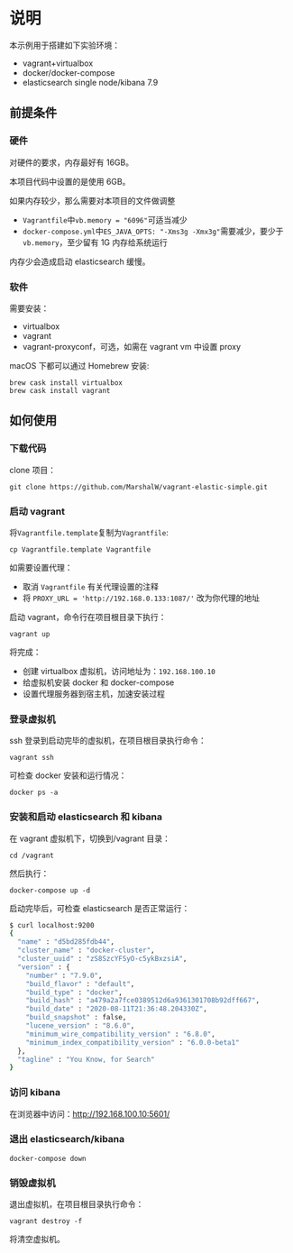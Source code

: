 # 说明

本示例用于搭建如下实验环境：

- vagrant+virtualbox
- docker/docker-compose
- elasticsearch single node/kibana 7.9

## 前提条件

### 硬件

对硬件的要求，内存最好有 16GB。

本项目代码中设置的是使用 6GB。

如果内存较少，那么需要对本项目的文件做调整

- `Vagrantfile`中`vb.memory = "6096"`可适当减少
- `docker-compose.yml`中`ES_JAVA_OPTS: "-Xms3g -Xmx3g"`需要减少，要少于`vb.memory`，至少留有 1G 内存给系统运行

内存少会造成启动 elasticsearch 缓慢。

### 软件

需要安装：

- virtualbox
- vagrant
- vagrant-proxyconf，可选，如需在 vagrant vm 中设置 proxy

macOS 下都可以通过 Homebrew 安装:

```
brew cask install virtualbox
brew cask install vagrant
```

## 如何使用

### 下载代码

clone 项目：

```
git clone https://github.com/MarshalW/vagrant-elastic-simple.git
```

### 启动 vagrant

将`Vagrantfile.template`复制为`Vagrantfile`:

```
cp Vagrantfile.template Vagrantfile
```

如需要设置代理：

- 取消 `Vagrantfile` 有关代理设置的注释
- 将 `PROXY_URL = 'http://192.168.0.133:1087/'` 改为你代理的地址

启动 vagrant，命令行在项目根目录下执行：

```
vagrant up
```

将完成：

- 创建 virtualbox 虚拟机，访问地址为：`192.168.100.10`
- 给虚拟机安装 docker 和 docker-compose
- 设置代理服务器到宿主机，加速安装过程

### 登录虚拟机

ssh 登录到启动完毕的虚拟机，在项目根目录执行命令：

```
vagrant ssh
```

可检查 docker 安装和运行情况：

```
docker ps -a
```

### 安装和启动 elasticsearch 和 kibana

在 vagrant 虚拟机下，切换到/vagrant 目录：

```
cd /vagrant
```

然后执行：

```
docker-compose up -d
```

启动完毕后，可检查 elasticsearch 是否正常运行：

```bash
$ curl localhost:9200
{
  "name" : "d5bd285fdb44",
  "cluster_name" : "docker-cluster",
  "cluster_uuid" : "zS8SzcYFSyO-c5ykBxzsiA",
  "version" : {
    "number" : "7.9.0",
    "build_flavor" : "default",
    "build_type" : "docker",
    "build_hash" : "a479a2a7fce0389512d6a9361301708b92dff667",
    "build_date" : "2020-08-11T21:36:48.204330Z",
    "build_snapshot" : false,
    "lucene_version" : "8.6.0",
    "minimum_wire_compatibility_version" : "6.8.0",
    "minimum_index_compatibility_version" : "6.0.0-beta1"
  },
  "tagline" : "You Know, for Search"
}
```

### 访问 kibana

在浏览器中访问：http://192.168.100.10:5601/

### 退出 elasticsearch/kibana

```
docker-compose down
```

### 销毁虚拟机

退出虚拟机，在项目根目录执行命令：

```
vagrant destroy -f
```

将清空虚拟机。
